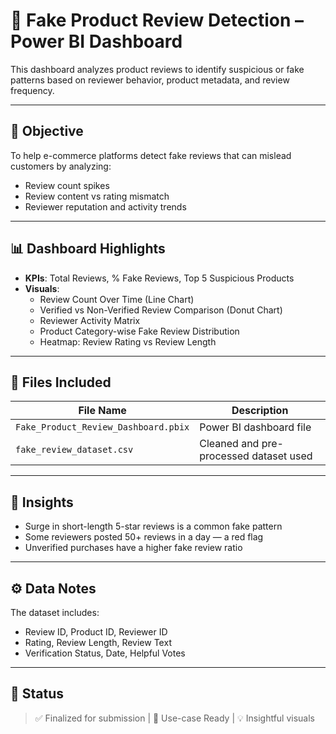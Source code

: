 # 🛒 Fake Product Review Detection – Power BI Dashboard

This dashboard analyzes product reviews to identify suspicious or fake patterns based on reviewer behavior, product metadata, and review frequency.

---

## 🎯 Objective

To help e-commerce platforms detect fake reviews that can mislead customers by analyzing:
- Review count spikes
- Review content vs rating mismatch
- Reviewer reputation and activity trends

---

## 📊 Dashboard Highlights

- **KPIs**: Total Reviews, % Fake Reviews, Top 5 Suspicious Products
- **Visuals**:
  - Review Count Over Time (Line Chart)
  - Verified vs Non-Verified Review Comparison (Donut Chart)
  - Reviewer Activity Matrix
  - Product Category-wise Fake Review Distribution
  - Heatmap: Review Rating vs Review Length

---

## 📁 Files Included

| File Name                        | Description                             |
|----------------------------------|-----------------------------------------|
| `Fake_Product_Review_Dashboard.pbix` | Power BI dashboard file             |
| `fake_review_dataset.csv`       | Cleaned and pre-processed dataset used |

---

## 🧠 Insights

- Surge in short-length 5-star reviews is a common fake pattern
- Some reviewers posted 50+ reviews in a day — a red flag
- Unverified purchases have a higher fake review ratio

---

## ⚙️ Data Notes

The dataset includes:
- Review ID, Product ID, Reviewer ID
- Rating, Review Length, Review Text
- Verification Status, Date, Helpful Votes

---

## 📌 Status

> ✅ Finalized for submission | 🎯 Use-case Ready | 💡 Insightful visuals
